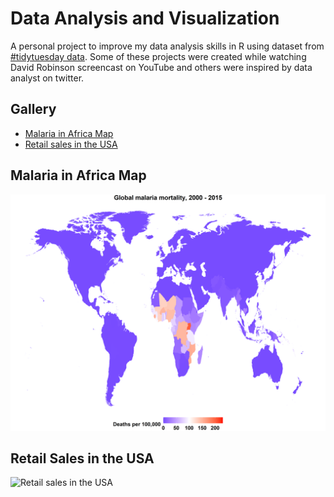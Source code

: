 # Data Analysis and Visualization
A personal project to improve my data analysis skills in R using dataset from [#tidytuesday data](https://github.com/rfordatascience/tidytuesday). Some of these projects were created while watching David Robinson screencast on YouTube and others were inspired by data analyst on twitter.

## Gallery

* [Malaria in Africa Map](#animated-malaria-map)
* [Retail sales in the USA](#retail-sales-graph)


## Malaria in Africa Map
![Malaria in Africa Map](Malaria-map.png)

## Retail Sales in the USA
![Retail sales in the USA](retailsales.png)
